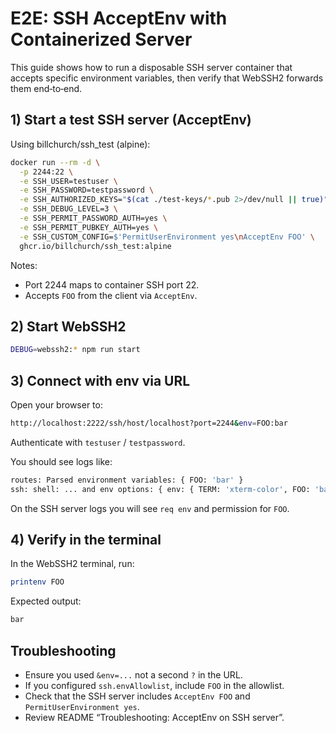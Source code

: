 # E2E: SSH AcceptEnv with Containerized Server

This guide shows how to run a disposable SSH server container that accepts specific environment variables, then verify that WebSSH2 forwards them end‑to‑end.

## 1) Start a test SSH server (AcceptEnv)

Using billchurch/ssh_test (alpine):

```bash
docker run --rm -d \
  -p 2244:22 \
  -e SSH_USER=testuser \
  -e SSH_PASSWORD=testpassword \
  -e SSH_AUTHORIZED_KEYS="$(cat ./test-keys/*.pub 2>/dev/null || true)" \
  -e SSH_DEBUG_LEVEL=3 \
  -e SSH_PERMIT_PASSWORD_AUTH=yes \
  -e SSH_PERMIT_PUBKEY_AUTH=yes \
  -e SSH_CUSTOM_CONFIG=$'PermitUserEnvironment yes\nAcceptEnv FOO' \
  ghcr.io/billchurch/ssh_test:alpine
```

Notes:

- Port 2244 maps to container SSH port 22.
- Accepts `FOO` from the client via `AcceptEnv`.

## 2) Start WebSSH2

```bash
DEBUG=webssh2:* npm run start
```

## 3) Connect with env via URL

Open your browser to:

```bash
http://localhost:2222/ssh/host/localhost?port=2244&env=FOO:bar
```

Authenticate with `testuser` / `testpassword`.

You should see logs like:

```bash
routes: Parsed environment variables: { FOO: 'bar' }
ssh: shell: ... and env options: { env: { TERM: 'xterm-color', FOO: 'bar' } }
```

On the SSH server logs you will see `req env` and permission for `FOO`.

## 4) Verify in the terminal

In the WebSSH2 terminal, run:

```bash
printenv FOO
```

Expected output:

```bash
bar
```

## Troubleshooting

- Ensure you used `&env=...` not a second `?` in the URL.
- If you configured `ssh.envAllowlist`, include `FOO` in the allowlist.
- Check that the SSH server includes `AcceptEnv FOO` and `PermitUserEnvironment yes`.
- Review README “Troubleshooting: AcceptEnv on SSH server”.
